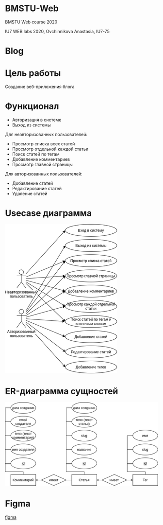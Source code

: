 # BMSTU-Web
BMSTU Web course 2020

IU7 WEB labs 2020, Ovchinnikova Anastasia, IU7-75

# Blog

# Цель работы

Создание веб-приложения блога

# Функционал

* Авторизация в системе
* Выход из системы

Для неавторизованных пользователей:

* Просмотр списка всех статей
* Просмотр отдельной каждой статьи
* Поиск статей по тегам
* Добавление комментариев
* Просмотр главной страницы

Для авторизованных пользователей:

* Добавление статей
* Редактирование статей
* Удаление статей

# Usecase диаграмма

![use-case-diagram](https://github.com/Painted-Black/BMSTU-Web/blob/main/server/diagrams/usecase.png)


# ER-диаграмма сущностей

![er-diagram](https://github.com/Painted-Black/BMSTU-Web/blob/main/server/diagrams/er.png)

# Figma

[figma](https://www.figma.com/file/tfp2dtN6os5NWdo7X0ZuiA/Blog)



